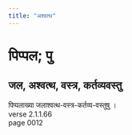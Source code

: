 ```yaml
---
title: "अश्वत्थ"
---
```


# पिप्पल; पु
## जल, अश्वत्थ, वस्त्र, कर्तव्यवस्तु
पिप्पलाख्या जलाश्वत्थ-वस्त्र-कर्तव्य-वस्तुषु ।<br />verse 2.1.1.66<br />page 0012

